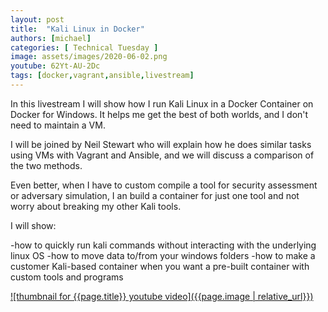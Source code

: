 ```yaml
---
layout: post
title:  "Kali Linux in Docker"
authors: [michael]
categories: [ Technical Tuesday ]
image: assets/images/2020-06-02.png
youtube: 62Yt-AU-2Dc
tags: [docker,vagrant,ansible,livestream]
---
```

In this livestream I will show how I run Kali Linux in a Docker Container on Docker for Windows. It helps me get the best of both worlds, and I don't need to maintain a VM.

I will be joined by Neil Stewart who will explain how he does similar tasks using VMs with Vagrant and Ansible, and we will discuss a comparison of the two methods.

Even better, when I have to custom compile a tool for security assessment or adversary simulation, I an build a container for just one tool and not worry about breaking my other Kali tools.

I will show:

-how to quickly run kali commands without interacting with the underlying linux OS
-how to move data to/from your windows folders
-how to make a customer Kali-based container when you want a pre-built container with custom tools and programs

[![thumbnail for {{page.title}} youtube video]({{page.image | relative_url}})](https://youtu.be/{{page.youtube}} "{{page.title}}")
